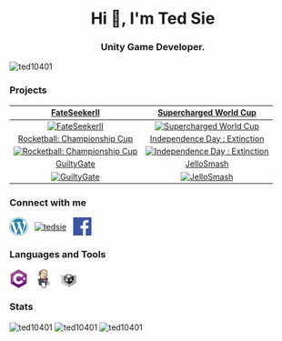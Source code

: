 <h1 align="center">Hi 👋, I'm Ted Sie</h1>
<h3 align="center">Unity Game Developer.</h3>

<p align="left"> <img src="https://komarev.com/ghpvc/?username=ted10401&label=Profile%20views&color=0e75b6&style=flat" alt="ted10401" /> </p>

### Projects
|                                  [FateSeekerII](https://store.steampowered.com/app/1559390)                                  |                             [Supercharged World Cup](https://www.youtube.com/watch?v=h5hp-VUBJXk)                             |
|:----------------------------------------------------------------------------------------------------------------------------:|:-----------------------------------------------------------------------------------------------------------------------------:|
|          [![FateSeekerII](https://img.youtube.com/vi/K7rQFQlO0Uc/0.jpg)](https://store.steampowered.com/app/1559390)         |     [![Supercharged World Cup](https://img.youtube.com/vi/iFq1mJQQEFo/0.jpg)](https://www.youtube.com/watch?v=iFq1mJQQEFo)    |
|                          [Rocketball: Championship Cup](https://www.youtube.com/watch?v=kt6DlSfHrjc)                         |                          [Independence Day : Extinction](https://www.youtube.com/watch?v=MZbq3Q0kqWA)                         |
| [![Rocketball: Championship Cup](https://img.youtube.com/vi/kt6DlSfHrjc/0.jpg)](https://www.youtube.com/watch?v=kt6DlSfHrjc) | [![Independence Day : Extinction](https://img.youtube.com/vi/MZbq3Q0kqWA/0.jpg)](https://www.youtube.com/watch?v=MZbq3Q0kqWA) |
|                                   [GuiltyGate](https://www.youtube.com/watch?v=B4bO-m5Jgbc)                                  |                                   [JelloSmash](https://www.youtube.com/watch?v=BnrvvT0OJAE)                                   |
|          [![GuiltyGate](https://img.youtube.com/vi/B4bO-m5Jgbc/0.jpg)](https://www.youtube.com/watch?v=B4bO-m5Jgbc)          |           [![JelloSmash](https://img.youtube.com/vi/BnrvvT0OJAE/0.jpg)](https://www.youtube.com/watch?v=BnrvvT0OJAE)          |

### Connect with me
<p align="left">
<a href="https://tedsieblog.wordpress.com/" target="blank"><img align="center" src="./Icons/wordpress.png" alt="tedsie" height="32" /></a>&nbsp;&nbsp;
<a href="https://linkedin.com/in/tedsie" target="blank"><img align="center" src="./Icons/linkedin.png" alt="tedsie" height="32" /></a>&nbsp;&nbsp;
<a href="https://fb.com/tedsieblog" target="blank"><img align="center" src="./Icons/facebook.png" alt="tedsieblog" height="32" /></a>
</p>

### Languages and Tools
<p align="left">
<a href="https://www.w3schools.com/cs/" target="blank"><img align="center" src="./Icons/csharp.png" alt="csharp" height="32"/></a>&nbsp;&nbsp;
<a href="https://www.jenkins.io" target="blank"> <img align="center" src="./Icons/jenkins.png" alt="jenkins" height="32"/></a>&nbsp;&nbsp;
<a href="https://unity.com/" target="blank"> <img align="center" src="./Icons/unity.png" alt="unity" height="32"/></a>
</p>

### Stats
<img align="center" src="https://github-readme-stats.vercel.app/api/top-langs?username=ted10401&show_icons=true&locale=en&layout=compact" alt="ted10401" />
<img align="center" src="https://github-readme-stats.vercel.app/api?username=ted10401&show_icons=true&locale=en" alt="ted10401" />
<img align="center" src="https://github-readme-streak-stats.herokuapp.com/?user=ted10401&" alt="ted10401" />

<!--
**ted10401/ted10401** is a ✨ _special_ ✨ repository because its `README.md` (this file) appears on your GitHub profile.

Here are some ideas to get you started:

- 🔭 I’m currently working on ...
- 🌱 I’m currently learning ...
- 👯 I’m looking to collaborate on ...
- 🤔 I’m looking for help with ...
- 💬 Ask me about ...
- 📫 How to reach me: ...
- 😄 Pronouns: ...
- ⚡ Fun fact: ...
-->
